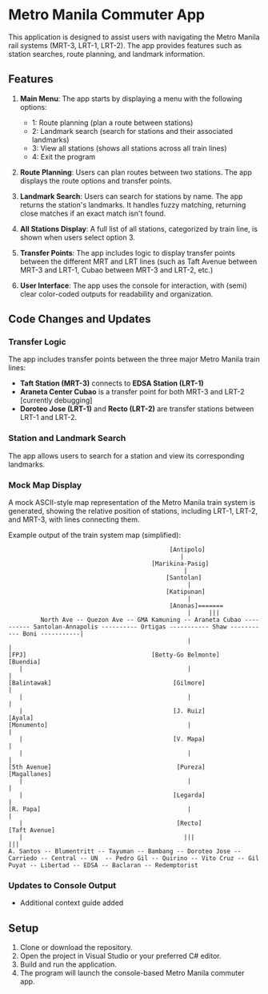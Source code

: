 
# Metro Manila Commuter App

This application is designed to assist users with navigating the Metro Manila rail systems (MRT-3, LRT-1, LRT-2). The app provides features such as station searches, route planning, and landmark information.

## Features

1. **Main Menu**: The app starts by displaying a menu with the following options:
   - 1: Route planning (plan a route between stations)
   - 2: Landmark search (search for stations and their associated landmarks)
   - 3: View all stations (shows all stations across all train lines)
   - 4: Exit the program

2. **Route Planning**: Users can plan routes between two stations. The app displays the route options and transfer points.

3. **Landmark Search**: Users can search for stations by name. The app returns the station's landmarks. It handles fuzzy matching, returning close matches if an exact match isn't found.

4. **All Stations Display**: A full list of all stations, categorized by train line, is shown when users select option 3.

5. **Transfer Points**: The app includes logic to display transfer points between the different MRT and LRT lines (such as Taft Avenue between MRT-3 and LRT-1, Cubao between MRT-3 and LRT-2, etc.)

6. **User Interface**: The app uses the console for interaction, with (semi) clear color-coded outputs for readability and organization.

## Code Changes and Updates

### Transfer Logic

The app includes transfer points between the three major Metro Manila train lines:

- **Taft Station (MRT-3)** connects to **EDSA Station (LRT-1)**
- **Araneta Center Cubao** is a transfer point for both MRT-3 and LRT-2 [currently debugging]
- **Doroteo Jose (LRT-1)** and **Recto (LRT-2)** are transfer stations between LRT-1 and LRT-2.

### Station and Landmark Search

The app allows users to search for a station and view its corresponding landmarks.

### Mock Map Display

A mock ASCII-style map representation of the Metro Manila train system is generated, showing the relative position of stations, including LRT-1, LRT-2, and MRT-3, with lines connecting them.

Example output of the train system map (simplified):
```
                                             [Antipolo]
                                                |
                                        [Marikina-Pasig]
                                                 |
                                            [Santolan]
                                                  |
                                            [Katipunan]
                                                  |
                                             [Anonas]=======
                                                  |     |||
         North Ave -- Quezon Ave -- GMA Kamuning -- Araneta Cubao ---------- Santolan-Annapolis ---------- Ortigas ----------- Shaw ----------- Boni -----------|
                                                  |                                                                                                             |
[FPJ]                                   [Betty-Go Belmonte]                                                                                                 [Buendia]
   |                                              |                                                                                                             |
[Balintawak]                                  [Gilmore]                                                                                                         |
   |                                              |                                                                                                             |
   |                                          [J. Ruiz]                                                                                                      [Ayala]
[Monumento]                                       |                                                                                                             |
   |                                          [V. Mapa]                                                                                                         |
   |                                              |                                                                                                             |
[5th Avenue]                                   [Pureza]                                                                                                   [Magallanes]
   |                                              |                                                                                                             |
   |                                          [Legarda]                                                                                                         |
[R. Papa]                                         |                                                                                                             |
   |                                           [Recto]                                                                                                    [Taft Avenue]
   |                                             |||                                                                                                          |||
A. Santos -- Blumentritt -- Tayuman -- Bambang -- Doroteo Jose -- Carriedo -- Central -- UN  -- Pedro Gil -- Quirino -- Vito Cruz -- Gil Puyat -- Libertad -- EDSA -- Baclaran -- Redemptorist
```

### Updates to Console Output

 - Additional context guide added

## Setup

1. Clone or download the repository.
2. Open the project in Visual Studio or your preferred C# editor.
3. Build and run the application.
4. The program will launch the console-based Metro Manila commuter app.

